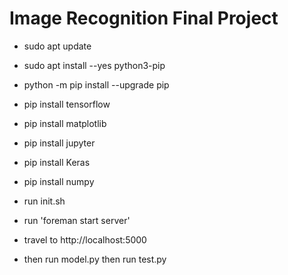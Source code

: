 # Image Recognition Final Project
- sudo apt update
- sudo apt install --yes python3-pip
- python -m pip install --upgrade pip
- pip install tensorflow
- pip install matplotlib
- pip install jupyter
- pip install Keras
- pip install numpy

- run init.sh 
- run 'foreman start server' 
- travel to http://localhost:5000
- then run model.py then run test.py
